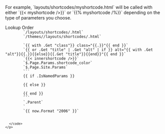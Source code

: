 <!DOCTYPE html>
<html lang="en" dir="ltr">
  <head>
    <meta charset="utf-8">
    <title></title>
  </head>
  <body>
    <p>
      For example, `layouts/shortcodes/myshortcode.html`
      will be called with either
      `{{< myshortcode />}}` or
      `{{% myshortcode /%}}`
      depending on the type of parameters you choose.
    </p>
    <p>Lookup Order
      <code>
        `/layouts/shortcodes/<SHORTCODE>.html`
        `/themes/<THEME>/layouts/shortcodes/<SHORTCODE>.html`
      </code>
      <code>
        `{{ with .Get "class"}} class="{{.}}"{{ end }}`
        `{{ or .Get "title" | .Get "alt" | if }} alt="{{ with .Get "alt"}}{{.}}{{else}}{{.Get "title"}}{{end}}"{{ end }}`
        `{{< innershortcode />}}`
        `$.Page.Params.shortcode_color`
        `$.Page.Site.Params`
        ```
        {{ if .IsNamedParams }}
        <img src="{{.Get "src" }}" alt="">
        {{ else }}
        <img src="{{.Get 0}}" alt="">
        {{ end }}
        ```
        `.Parent` <!-- for nested codes -->
        `
        `{{ now.Format "2006" }}`

      </code>
    </p>
  </body>
</html><!--

-->
